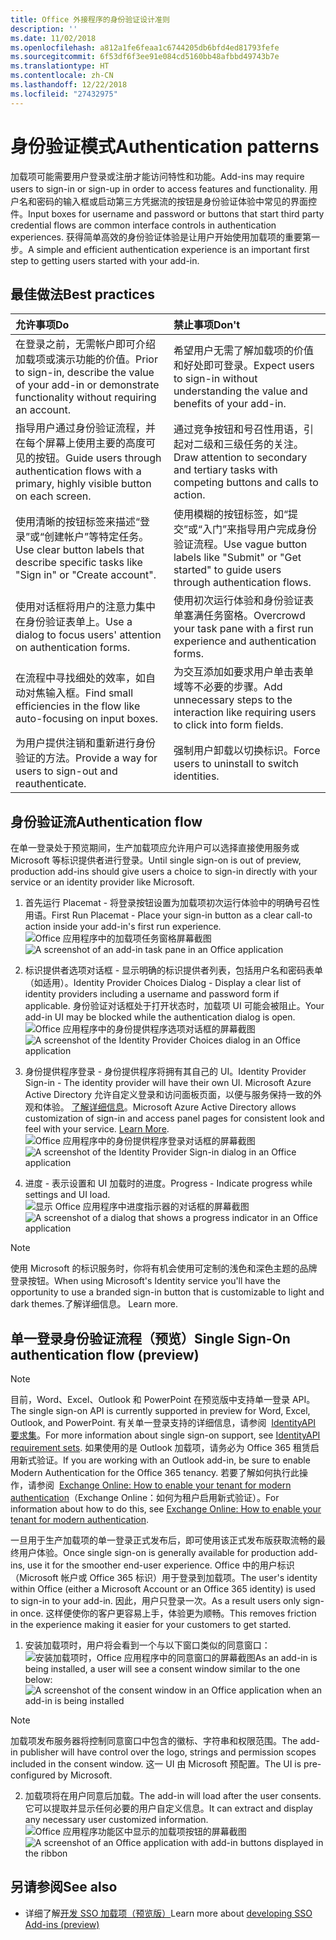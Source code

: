 ```yaml
---
title: Office 外接程序的身份验证设计准则
description: ''
ms.date: 11/02/2018
ms.openlocfilehash: a812a1fe6feaa1c6744205db6bfd4ed81793fefe
ms.sourcegitcommit: 6f53df6f3ee91e084cd5160bb48afbbd49743b7e
ms.translationtype: HT
ms.contentlocale: zh-CN
ms.lasthandoff: 12/22/2018
ms.locfileid: "27432975"
---
```

# <a name="authentication-patterns"></a><span data-ttu-id="f5691-102">身份验证模式</span><span class="sxs-lookup"><span data-stu-id="f5691-102">Authentication patterns</span></span>

<span data-ttu-id="f5691-103">加载项可能需要用户登录或注册才能访问特性和功能。</span><span class="sxs-lookup"><span data-stu-id="f5691-103">Add-ins may require users to sign-in or sign-up in order to access features and functionality.</span></span> <span data-ttu-id="f5691-104">用户名和密码的输入框或启动第三方凭据流的按钮是身份验证体验中常见的界面控件。</span><span class="sxs-lookup"><span data-stu-id="f5691-104">Input boxes for username and password or buttons that start third party credential flows are common interface controls in authentication experiences.</span></span> <span data-ttu-id="f5691-105">获得简单高效的身份验证体验是让用户开始使用加载项的重要第一步。</span><span class="sxs-lookup"><span data-stu-id="f5691-105">A simple and efficient authentication experience is an important first step to getting users started with your add-in.</span></span>

## <a name="best-practices"></a><span data-ttu-id="f5691-106">最佳做法</span><span class="sxs-lookup"><span data-stu-id="f5691-106">Best practices</span></span>

|<span data-ttu-id="f5691-107">允许事项</span><span class="sxs-lookup"><span data-stu-id="f5691-107">Do</span></span>|<span data-ttu-id="f5691-108">禁止事项</span><span class="sxs-lookup"><span data-stu-id="f5691-108">Don't</span></span>|
|:----|:----|
|<span data-ttu-id="f5691-109">在登录之前，无需帐户即可介绍加载项或演示功能的价值。</span><span class="sxs-lookup"><span data-stu-id="f5691-109">Prior to sign-in, describe the value of your add-in or demonstrate functionality without requiring an account.</span></span> |<span data-ttu-id="f5691-110">希望用户无需了解加载项的价值和好处即可登录。</span><span class="sxs-lookup"><span data-stu-id="f5691-110">Expect users to sign-in without understanding the value and benefits of your add-in.</span></span>|
|<span data-ttu-id="f5691-111">指导用户通过身份验证流程，并在每个屏幕上使用主要的高度可见的按钮。</span><span class="sxs-lookup"><span data-stu-id="f5691-111">Guide users through authentication flows with a primary, highly visible button on each screen.</span></span> |<span data-ttu-id="f5691-112">通过竞争按钮和号召性用语，引起对二级和三级任务的关注。</span><span class="sxs-lookup"><span data-stu-id="f5691-112">Draw attention to secondary and tertiary tasks with competing buttons and calls to action.</span></span>|
|<span data-ttu-id="f5691-113">使用清晰的按钮标签来描述“登录”或“创建帐户”等特定任务。</span><span class="sxs-lookup"><span data-stu-id="f5691-113">Use clear button labels that describe specific tasks like "Sign in" or "Create account".</span></span>   |<span data-ttu-id="f5691-114">使用模糊的按钮标签，如“提交”或“入门”来指导用户完成身份验证流程。</span><span class="sxs-lookup"><span data-stu-id="f5691-114">Use vague button labels like "Submit" or "Get started" to guide users through authentication flows.</span></span>|
|<span data-ttu-id="f5691-115">使用对话框将用户的注意力集中在身份验证表单上。</span><span class="sxs-lookup"><span data-stu-id="f5691-115">Use a dialog to focus users' attention on authentication forms.</span></span>    |<span data-ttu-id="f5691-116">使用初次运行体验和身份验证表单塞满任务窗格。</span><span class="sxs-lookup"><span data-stu-id="f5691-116">Overcrowd your task pane with a first run experience and authentication forms.</span></span>|
|<span data-ttu-id="f5691-117">在流程中寻找细处的效率，如自动对焦输入框。</span><span class="sxs-lookup"><span data-stu-id="f5691-117">Find small efficiencies in the flow like auto-focusing on input boxes.</span></span> |<span data-ttu-id="f5691-118">为交互添加如要求用户单击表单域等不必要的步骤。</span><span class="sxs-lookup"><span data-stu-id="f5691-118">Add unnecessary steps to the interaction like requiring users to click into form fields.</span></span>|
|<span data-ttu-id="f5691-119">为用户提供注销和重新进行身份验证的方法。</span><span class="sxs-lookup"><span data-stu-id="f5691-119">Provide a way for users to sign-out and reauthenticate.</span></span>    |<span data-ttu-id="f5691-120">强制用户卸载以切换标识。</span><span class="sxs-lookup"><span data-stu-id="f5691-120">Force users to uninstall to switch identities.</span></span>|

## <a name="authentication-flow"></a><span data-ttu-id="f5691-121">身份验证流</span><span class="sxs-lookup"><span data-stu-id="f5691-121">Authentication flow</span></span>
<span data-ttu-id="f5691-122">在单一登录处于预览期间，生产加载项应允许用户可以选择直接使用服务或 Microsoft 等标识提供者进行登录。</span><span class="sxs-lookup"><span data-stu-id="f5691-122">Until single sign-on is out of preview, production add-ins should give users a choice to sign-in directly with your service or an identity provider like Microsoft.</span></span>

1. <span data-ttu-id="f5691-123">首先运行 Placemat - 将登录按钮设置为加载项初次运行体验中的明确号召性用语。</span><span class="sxs-lookup"><span data-stu-id="f5691-123">First Run Placemat - Place your sign-in button as a clear call-to action inside your add-in's first run experience.</span></span>
<span data-ttu-id="f5691-124">![Office 应用程序中的加载项任务窗格屏幕截图](../images/add-in-fre-value-placemat.png)</span><span class="sxs-lookup"><span data-stu-id="f5691-124">![A screenshot of an add-in task pane in an Office application](../images/add-in-fre-value-placemat.png)</span></span>

2. <span data-ttu-id="f5691-125">标识提供者选项对话框 - 显示明确的标识提供者列表，包括用户名和密码表单（如适用）。</span><span class="sxs-lookup"><span data-stu-id="f5691-125">Identity Provider Choices Dialog - Display a clear list of identity providers including a username and password form if applicable.</span></span> <span data-ttu-id="f5691-126">身份验证对话框处于打开状态时，加载项 UI 可能会被阻止。</span><span class="sxs-lookup"><span data-stu-id="f5691-126">Your add-in UI may be blocked while the authentication dialog is open.</span></span>
<span data-ttu-id="f5691-127">![Office 应用程序中的身份提供程序选项对话框的屏幕截图](../images/add-in-auth-choices-dialog.png)</span><span class="sxs-lookup"><span data-stu-id="f5691-127">![A screenshot of the Identity Provider Choices dialog in an Office application](../images/add-in-auth-choices-dialog.png)</span></span>



3. <span data-ttu-id="f5691-128">身份提供程序登录 - 身份提供程序将拥有其自己的 UI。</span><span class="sxs-lookup"><span data-stu-id="f5691-128">Identity Provider Sign-in - The identity provider will have their own UI.</span></span> <span data-ttu-id="f5691-129">Microsoft Azure Active Directory 允许自定义登录和访问面板页面，以便与服务保持一致的外观和体验。 [了解详细信息](https://docs.microsoft.com/azure/active-directory/fundamentals/customize-branding)。</span><span class="sxs-lookup"><span data-stu-id="f5691-129">Microsoft Azure Active Directory allows customization of sign-in and access panel pages for consistent look and feel with your service. [Learn More](https://docs.microsoft.com/azure/active-directory/fundamentals/customize-branding).</span></span>
<span data-ttu-id="f5691-130">![Office 应用程序中的身份提供程序登录对话框的屏幕截图](../images/add-in-auth-identity-sign-in.png)</span><span class="sxs-lookup"><span data-stu-id="f5691-130">![A screenshot of the Identity Provider Sign-in dialog in an Office application](../images/add-in-auth-identity-sign-in.png)</span></span>

4. <span data-ttu-id="f5691-131">进度 - 表示设置和 UI 加载时的进度。</span><span class="sxs-lookup"><span data-stu-id="f5691-131">Progress - Indicate progress while settings and UI load.</span></span>
<span data-ttu-id="f5691-132">![显示 Office 应用程序中进度指示器的对话框的屏幕截图](../images/add-in-auth-modal-interstitial.png)</span><span class="sxs-lookup"><span data-stu-id="f5691-132">![A screenshot of a dialog that shows a progress indicator in an Office application](../images/add-in-auth-modal-interstitial.png)</span></span>

> [!NOTE] 
> <span data-ttu-id="f5691-133">使用 Microsoft 的标识服务时，你将有机会使用可定制的浅色和深色主题的品牌登录按钮。</span><span class="sxs-lookup"><span data-stu-id="f5691-133">When using Microsoft's Identity service you'll have the opportunity to use a branded sign-in button that is customizable to light and dark themes.</span></span><span data-ttu-id="f5691-134">了解详细信息。</span><span class="sxs-lookup"><span data-stu-id="f5691-134"> Learn more.</span></span>

## <a name="single-sign-on-authentication-flow-preview"></a><span data-ttu-id="f5691-135">单一登录身份验证流程（预览）</span><span class="sxs-lookup"><span data-stu-id="f5691-135">Single Sign-On authentication flow (preview)</span></span>

> [!NOTE]
> <span data-ttu-id="f5691-136">目前，Word、Excel、Outlook 和 PowerPoint 在预览版中支持单一登录 API。</span><span class="sxs-lookup"><span data-stu-id="f5691-136">The single sign-on API is currently supported in preview for Word, Excel, Outlook, and PowerPoint.</span></span> <span data-ttu-id="f5691-137">有关单一登录支持的详细信息，请参阅  [IdentityAPI 要求集](https://docs.microsoft.com/office/dev/add-ins/reference/requirement-sets/identity-api-requirement-sets?view=office-js)。</span><span class="sxs-lookup"><span data-stu-id="f5691-137">For more information about single sign-on support, see [IdentityAPI requirement sets](https://docs.microsoft.com/office/dev/add-ins/reference/requirement-sets/identity-api-requirement-sets?view=office-js).</span></span> <span data-ttu-id="f5691-138">如果使用的是 Outlook 加载项，请务必为 Office 365 租赁启用新式验证。</span><span class="sxs-lookup"><span data-stu-id="f5691-138">If you are working with an Outlook add-in, be sure to enable Modern Authentication for the Office 365 tenancy.</span></span> <span data-ttu-id="f5691-139">若要了解如何执行此操作，请参阅  [Exchange Online: How to enable your tenant for modern authentication](https://social.technet.microsoft.com/wiki/contents/articles/32711.exchange-online-how-to-enable-your-tenant-for-modern-authentication.aspx)（Exchange Online：如何为租户启用新式验证）。</span><span class="sxs-lookup"><span data-stu-id="f5691-139">For information about how to do this, see [Exchange Online: How to enable your tenant for modern authentication](https://social.technet.microsoft.com/wiki/contents/articles/32711.exchange-online-how-to-enable-your-tenant-for-modern-authentication.aspx).</span></span>

<span data-ttu-id="f5691-140">一旦用于生产加载项的单一登录正式发布后，即可使用该正式发布版获取流畅的最终用户体验。</span><span class="sxs-lookup"><span data-stu-id="f5691-140">Once single sign-on is generally available for production add-ins, use it for the smoother end-user experience.</span></span> <span data-ttu-id="f5691-141">Office 中的用户标识（Microsoft 帐户或 Office 365 标识）用于登录到加载项。</span><span class="sxs-lookup"><span data-stu-id="f5691-141">The user's identity within Office (either a Microsoft Account or an Office 365 identity) is used to sign-in to your add-in.</span></span> <span data-ttu-id="f5691-142">因此，用户只登录一次。</span><span class="sxs-lookup"><span data-stu-id="f5691-142">As a result users only sign-in once.</span></span> <span data-ttu-id="f5691-143">这样便使你的客户更容易上手，体验更为顺畅。</span><span class="sxs-lookup"><span data-stu-id="f5691-143">This removes friction in the experience making it easier for your customers to get started.</span></span>

1. <span data-ttu-id="f5691-144">安装加载项时，用户将会看到一个与以下窗口类似的同意窗口：![安装加载项时，Office 应用程序中的同意窗口的屏幕截图](../images/add-in-auth-SSO-consent-dialog.png)</span><span class="sxs-lookup"><span data-stu-id="f5691-144">As an add-in is being installed, a user will see a consent window similar to the one below: ![A screenshot of the consent window in an Office application when an add-in is being installed](../images/add-in-auth-SSO-consent-dialog.png)</span></span>
> [!NOTE]
> <span data-ttu-id="f5691-145">加载项发布服务器将控制同意窗口中包含的徽标、字符串和权限范围。</span><span class="sxs-lookup"><span data-stu-id="f5691-145">The add-in publisher will have control over the logo, strings and permission scopes included in the consent window.</span></span> <span data-ttu-id="f5691-146">这一 UI 由 Microsoft 预配置。</span><span class="sxs-lookup"><span data-stu-id="f5691-146">The UI is pre-configured by Microsoft.</span></span>

2. <span data-ttu-id="f5691-147">加载项将在用户同意后加载。</span><span class="sxs-lookup"><span data-stu-id="f5691-147">The add-in will load after the user consents.</span></span> <span data-ttu-id="f5691-148">它可以提取并显示任何必要的用户自定义信息。</span><span class="sxs-lookup"><span data-stu-id="f5691-148">It can extract and display any necessary user customized information.</span></span>
<span data-ttu-id="f5691-149">![Office 应用程序功能区中显示的加载项按钮的屏幕截图](../images/add-in-ribbon.png)</span><span class="sxs-lookup"><span data-stu-id="f5691-149">![A screenshot of an Office application with add-in buttons displayed in the ribbon](../images/add-in-ribbon.png)</span></span>

## <a name="see-also"></a><span data-ttu-id="f5691-150">另请参阅</span><span class="sxs-lookup"><span data-stu-id="f5691-150">See also</span></span>
- <span data-ttu-id="f5691-151">详细了解[开发 SSO 加载项（预览版）](https://docs.microsoft.com/office/dev/add-ins/develop/sso-in-office-add-ins)</span><span class="sxs-lookup"><span data-stu-id="f5691-151">Learn more about [developing SSO Add-ins (preview)](https://docs.microsoft.com/office/dev/add-ins/develop/sso-in-office-add-ins)</span></span>